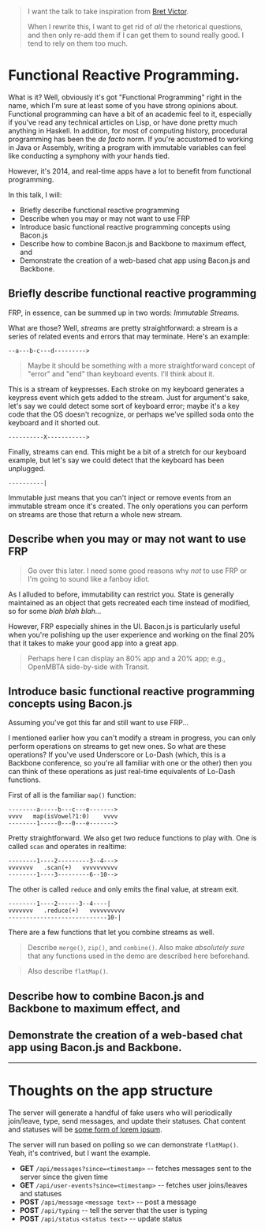 > I want the talk to take inspiration from [Bret Victor](http://worrydream.com/#!/ExplorableExplanations).
>
> When I rewrite this, I want to get rid of _all_ the rhetorical questions, and then only re-add them if I can get them to sound really good. I tend to rely on them too much.

# Functional Reactive Programming.

What is it? Well, obviously it's got "Functional Programming" right in the name, which I'm sure at least some of you have strong opinions about. Functional programming can have a bit of an academic feel to it, especially if you've read any technical articles on Lisp, or have done pretty much anything in Haskell. In addition, for most of computing history, procedural programming has been the _de facto_ norm. If you're accustomed to working in Java or Assembly, writing a program with immutable variables can feel like conducting a symphony with your hands tied.

However, it's 2014, and real-time apps have a lot to benefit from functional programming.

In this talk, I will:

 * Briefly describe functional reactive programming
 * Describe when you may or may not want to use FRP
 * Introduce basic functional reactive programming concepts using Bacon.js
 * Describe how to combine Bacon.js and Backbone to maximum effect, and
 * Demonstrate the creation of a web-based chat app using Bacon.js and Backbone.

## Briefly describe functional reactive programming

FRP, in essence, can be summed up in two words: *Immutable Streams*.

What are those? Well, _streams_ are pretty straightforward: a stream is a series of related events and errors that may terminate. Here's an example:

    --a---b-c---d--------->

> Maybe it should be something with a more straightforward concept of "error" and "end" than keyboard events. I'll think about it.

This is a stream of keypresses. Each stroke on my keyboard generates a keypress event which gets added to the stream. Just for argument's sake, let's say we could detect some sort of keyboard error; maybe it's a key code that the OS doesn't recognize, or perhaps we've spilled soda onto the keyboard and it shorted out.

    ----------X----------->

Finally, streams can end. This might be a bit of a stretch for our keyboard example, but let's say we could detect that the keyboard has been unplugged.

    ----------|

Immutable just means that you can't inject or remove events from an immutable stream once it's created. The only operations you can perform on streams are those that return a whole new stream.

## Describe when you may or may not want to use FRP

> Go over this later. I need some good reasons why *not* to use FRP or I'm going to sound like a fanboy idiot.

As I alluded to before, immutability can restrict you. State is generally maintained as an object that gets recreated each time instead of modified, so for some _blah blah blah..._

However, FRP especially shines in the UI. Bacon.js is particularly useful when you're polishing up the user experience and working on the final 20% that it takes to make your good app into a great app.

> Perhaps here I can display an 80% app and a 20% app; e.g., OpenMBTA side-by-side with Transit.

## Introduce basic functional reactive programming concepts using Bacon.js

Assuming you've got this far and still want to use FRP...

I mentioned earlier how you can't modify a stream in progress, you can only perform operations on streams to get new ones. So what are these operations? If you've used Underscore or Lo-Dash (which, this is a Backbone conference, so you're all familiar with one or the other) then you can think of these operations as just real-time equivalents of Lo-Dash functions.

First of all is the familiar `map()` function:

    --------a-----b---c---e------->
    vvvv   map(isVowel?1:0)    vvvv
    --------1-----0---0---e------->

Pretty straightforward. We also get two reduce functions to play with. One is called `scan` and operates in realtime:

    --------1----2---------3--4--->
    vvvvvvv   .scan(+)   vvvvvvvvvv
    --------1----3---------6--10-->

The other is called `reduce` and only emits the final value, at stream exit.

    --------1----2------3--4----|
    vvvvvvv   .reduce(+)   vvvvvvvvvv
    ----------------------------10-|

There are a few functions that let you combine streams as well. 

> Describe `merge()`, `zip()`, and `combine()`. Also make *absolutely sure* that any functions used in the demo are described here beforehand.

> Also describe `flatMap()`.

## Describe how to combine Bacon.js and Backbone to maximum effect, and

## Demonstrate the creation of a web-based chat app using Bacon.js and Backbone.

-------------------------

# Thoughts on the app structure

The server will generate a handful of fake users who will periodically join/leave, type, send messages, and update their statuses. 
Chat content and statuses will be [some form of lorem ipsum](http://hipsum.co/?paras=80&type=hipster-latin).

The server will run based on polling so we can demonstrate `flatMap()`. Yeah, it's contrived, but I want the example.

* **GET** `/api/messages?since=<timestamp>` -- fetches messages sent to the server since the given time
* **GET** `/api/user-events?since=<timestamp>` -- fetches user joins/leaves and statuses
* **POST** `/api/message` `<message text>` -- post a message
* **POST** `/api/typing` -- tell the server that the user is typing
* **POST** `/api/status` `<status text>` -- update status
